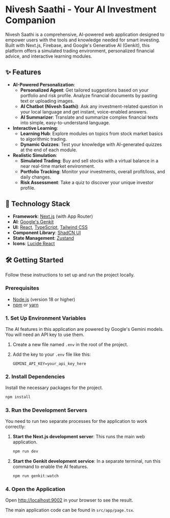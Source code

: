 # Nivesh Saathi - Your AI Investment Companion

Nivesh Saathi is a comprehensive, AI-powered web application designed to empower users with the tools and knowledge needed for smart investing. Built with Next.js, Firebase, and Google's Generative AI (Genkit), this platform offers a simulated trading environment, personalized financial advice, and interactive learning modules.

## ✨ Features

*   **AI-Powered Personalization**:
    *   **Personalized Agent**: Get tailored suggestions based on your portfolio and risk profile. Analyze financial documents by pasting text or uploading images.
    *   **AI Chatbot (Nivesh Saathi)**: Ask any investment-related question in your local language and get instant, voice-enabled answers.
    *   **AI Summarizer**: Translate and summarize complex financial texts into simple, easy-to-understand language.
*   **Interactive Learning**:
    *   **Learning Hub**: Explore modules on topics from stock market basics to algorithmic trading.
    *   **Dynamic Quizzes**: Test your knowledge with AI-generated quizzes at the end of each module.
*   **Realistic Simulation**:
    *   **Simulated Trading**: Buy and sell stocks with a virtual balance in a near real-time market environment.
    *   **Portfolio Tracking**: Monitor your investments, overall profit/loss, and daily changes.
    *   **Risk Assessment**: Take a quiz to discover your unique investor profile.

## 🚀 Technology Stack

*   **Framework**: [Next.js](https://nextjs.org/) (with App Router)
*   **AI**: [Google's Genkit](https://firebase.google.com/docs/genkit)
*   **UI**: [React](https://reactjs.org/), [TypeScript](https://www.typescriptlang.org/), [Tailwind CSS](https://tailwindcss.com/)
*   **Component Library**: [ShadCN UI](https://ui.shadcn.com/)
*   **State Management**: [Zustand](https://zustand-demo.pmnd.rs/)
*   **Icons**: [Lucide React](https://lucide.dev/)

## 🛠️ Getting Started

Follow these instructions to set up and run the project locally.

### Prerequisites

*   [Node.js](https://nodejs.org/) (version 18 or higher)
*   [npm](https://www.npmjs.com/) or [yarn](https://yarnpkg.com/)

### 1. Set Up Environment Variables

The AI features in this application are powered by Google's Gemini models. You will need an API key to use them.

1.  Create a new file named `.env` in the root of the project.
2.  Add the key to your `.env` file like this:

    ```env
    GEMINI_API_KEY=your_api_key_here
    ```

### 2. Install Dependencies

Install the necessary packages for the project.

```bash
npm install
```

### 3. Run the Development Servers

You need to run two separate processes for the application to work correctly:

1.  **Start the Next.js development server**:
    This runs the main web application.
    ```bash
    npm run dev
    ```

2.  **Start the Genkit development service**:
    In a separate terminal, run this command to enable the AI features.
    ```bash
    npm run genkit:watch
    ```

### 4. Open the Application

Open [http://localhost:9002](http://localhost:9002) in your browser to see the result.

The main application code can be found in `src/app/page.tsx`.
